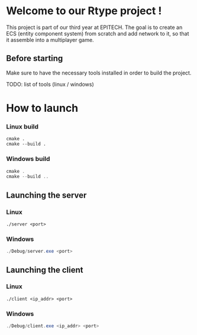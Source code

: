 # Welcome to our Rtype project !

This project is part of our third year at EPITECH.
The goal is to create an ECS (entity component system) from scratch and add network to it, so that it assemble into a multiplayer game.

## Before starting

Make sure to have the necessary tools installed in order to build the project.

TODO: list of tools (linux / windows)

# How to launch

### Linux build

```shell
cmake .
cmake --build .
```

### Windows build

```powershell
cmake .
cmake --build ..
```

## Launching the server

### Linux

```shell
./server <port>
```

### Windows

```powershell
./Debug/server.exe <port>
```

## Launching the client

### Linux

```shell
./client <ip_addr> <port>
```

### Windows

```powershell
./Debug/client.exe <ip_addr> <port>
```
